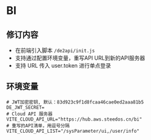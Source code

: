 # BI

## 修订内容

- 在前端引入脚本 `/de2api/init.js`
- 支持通过配置环境变量，重写API URL到新的API服务器
- 支持 URL 传入 user.token 进行单点登录

## 环境变量

```shell
# JWT加密密钥, 默认：83d923c9f1d8fcaa46cae0ed2aaa81b5
DE_JWT_SECRET=
# Cloud API 服务器
VITE_CLOUD_API_URL="https://hub.aws.steedos.cn/bi"
# 重写的API清单，用逗号分隔
VITE_CLOUD_API_LIST="/sysParameter/ui,/user/info"
```